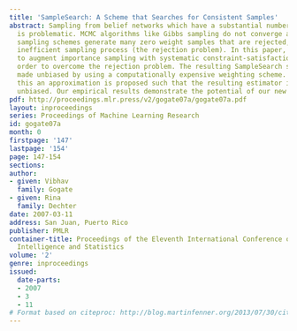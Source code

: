 ```yaml
---
title: 'SampleSearch: A Scheme that Searches for Consistent Samples'
abstract: Sampling from belief networks which have a substantial number of zero probabilities
  is problematic. MCMC algorithms like Gibbs sampling do not converge and importance
  sampling schemes generate many zero weight samples that are rejected, yielding an
  inefficient sampling process (the rejection problem). In this paper, we propose
  to augment importance sampling with systematic constraint-satisfaction search in
  order to overcome the rejection problem. The resulting SampleSearch scheme can be
  made unbiased by using a computationally expensive weighting scheme. To overcome
  this an approximation is proposed such that the resulting estimator is asymptotically
  unbiased. Our empirical results demonstrate the potential of our new scheme.
pdf: http://proceedings.mlr.press/v2/gogate07a/gogate07a.pdf
layout: inproceedings
series: Proceedings of Machine Learning Research
id: gogate07a
month: 0
firstpage: '147'
lastpage: '154'
page: 147-154
sections: 
author:
- given: Vibhav
  family: Gogate
- given: Rina
  family: Dechter
date: 2007-03-11
address: San Juan, Puerto Rico
publisher: PMLR
container-title: Proceedings of the Eleventh International Conference on Artificial
  Intelligence and Statistics
volume: '2'
genre: inproceedings
issued:
  date-parts:
  - 2007
  - 3
  - 11
# Format based on citeproc: http://blog.martinfenner.org/2013/07/30/citeproc-yaml-for-bibliographies/
---
```

